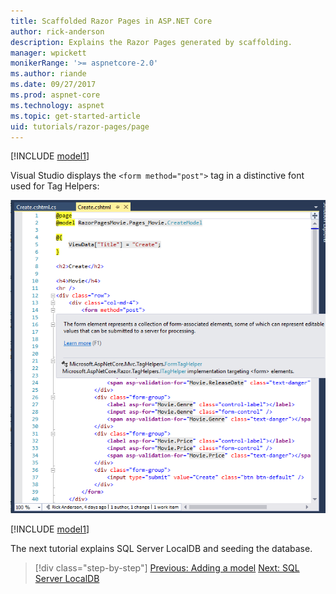 ```yaml
---
title: Scaffolded Razor Pages in ASP.NET Core
author: rick-anderson
description: Explains the Razor Pages generated by scaffolding.
manager: wpickett
monikerRange: '>= aspnetcore-2.0'
ms.author: riande
ms.date: 09/27/2017
ms.prod: aspnet-core
ms.technology: aspnet
ms.topic: get-started-article
uid: tutorials/razor-pages/page
---
```

[!INCLUDE [model1](../../includes/RP/page1.md)]

Visual Studio displays the `<form method="post">` tag in a distinctive font used for Tag Helpers: 

![VS17 view of Create.cshtml page](page/_static/th.png)

[!INCLUDE [model1](../../includes/RP/page2.md)]

The next tutorial explains SQL Server LocalDB and seeding the database.

> [!div class="step-by-step"]
> [Previous: Adding a model](xref:tutorials/razor-pages/model)
> [Next: SQL Server LocalDB](xref:tutorials/razor-pages/sql)
